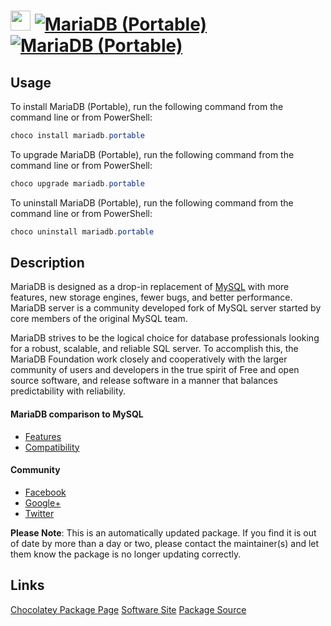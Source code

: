 ﻿# <img src="https://cdn.jsdelivr.net/gh/mkevenaar/chocolatey-packages@320be0f0eca14083b7ba734b13a417b407225a8b/icons/mariadb.png" width="32" height="32"/> [![MariaDB (Portable)](https://img.shields.io/chocolatey/v/mariadb.portable.svg?label=MariaDB+(Portable))](https://chocolatey.org/packages/mariadb.portable) [![MariaDB (Portable)](https://img.shields.io/chocolatey/dt/mariadb.portable.svg)](https://chocolatey.org/packages/mariadb.portable)

## Usage
To install MariaDB (Portable), run the following command from the command line or from PowerShell:
```powershell
choco install mariadb.portable
```

To upgrade MariaDB (Portable), run the following command from the command line or from PowerShell:
```powershell
choco upgrade mariadb.portable
```

To uninstall MariaDB (Portable), run the following command from the command line or from PowerShell:
```powershell
choco uninstall mariadb.portable
```

## Description
MariaDB is designed as a drop-in replacement of [MySQL](https://chocolatey.org/packages/mysql) with more features, new storage engines, fewer bugs, and better performance. MariaDB server is a community developed fork of MySQL server started by core members of the original MySQL team.

MariaDB strives to be the logical choice for database professionals looking for a robust, scalable, and reliable SQL server. To accomplish this, the MariaDB Foundation work closely and cooperatively with the larger community of users and developers in the true spirit of Free and open source software, and release software in a manner that balances predictability with reliability.

#### MariaDB comparison to MySQL
* [Features](https://mariadb.com/kb/en/mariadb/mariadb-vs-mysql-features/)
* [Compatibility](https://mariadb.com/kb/en/mariadb/mariadb-vs-mysql-compatibility/)

#### Community
* [Facebook](https://www.facebook.com/MariaDB.dbms)
* [Google+](https://plus.google.com/+mariadb)
* [Twitter](https://twitter.com/mariadb)

**Please Note**: This is an automatically updated package. If you find it is
out of date by more than a day or two, please contact the maintainer(s) and
let them know the package is no longer updating correctly.


## Links
[Chocolatey Package Page](https://chocolatey.org/packages/mariadb.portable)
[Software Site](https://mariadb.org)
[Package Source](https://github.com/mkevenaar/chocolatey-packages/tree/master/automatic/mariadb.portable)

